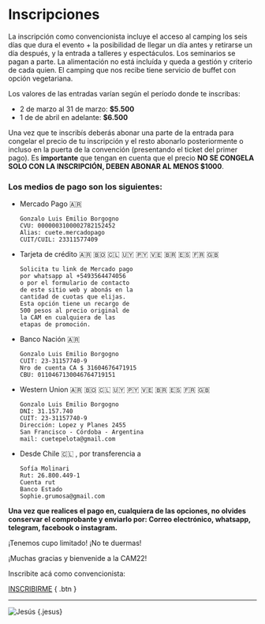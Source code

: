# Inscripciones

La inscripción como convencionista incluye el acceso al camping los seis días que dura el evento + la posibilidad de llegar un día antes y retirarse un día después, y la entrada a talleres y espectáculos. Los seminarios se pagan a parte. La alimentación no está incluída y queda a gestión y criterio de cada quien. El camping que nos recibe tiene servicio de buffet con opción vegetariana.

Los valores de las entradas varían según el período donde te inscribas:
- 2 de marzo al 31 de marzo: **$5.500**
- 1 de de abril en adelante: **$6.500**

Una vez que te inscribís deberás abonar una parte de la entrada para congelar el precio de tu inscripción y el resto abonarlo posteriormente o incluso en la puerta de la convención (presentando el ticket del primer pago). Es **importante** que tengan en cuenta que el precio **NO SE CONGELA SOLO CON LA INSCRIPCIÓN, DEBEN ABONAR AL MENOS $1000**.


### Los medios de pago son los siguientes:

- Mercado Pago :argentina:
  ```
  Gonzalo Luis Emilio Borgogno
  CVU: 0000003100002782152452
  Alias: cuete.mercadopago
  CUIT/CUIL: 23311577409
  ```

- Tarjeta de crédito :argentina: :bolivia: :chile: :uruguay: :paraguay: :venezuela: :brazil: :es: :fr: :uk:
  ```
  Solicita tu link de Mercado pago
  por whatsapp al +5493564474056
  o por el formulario de contacto
  de este sitio web y abonás en la
  cantidad de cuotas que elijas.
  Esta opción tiene un recargo de
  500 pesos al precio original de
  la CAM en cualquiera de las
  etapas de promoción.
  ```

- Banco Nación :argentina:
  ```
  Gonzalo Luis Emilio Borgogno
  CUIT: 23-31157740-9
  Nro de cuenta CA $ 31604676471915
  CBU: 0110467130046764719151
  ```

- Western Union :argentina: :bolivia: :chile: :uruguay: :paraguay: :venezuela: :brazil: :es: :fr: :uk:
  ```
  Gonzalo Luis Emilio Borgogno
  DNI: 31.157.740
  CUIT: 23-31157740-9
  Dirección: Lopez y Planes 2455
  San Francisco - Córdoba - Argentina
  mail: cuetepelota@gmail.com
  ```

- Desde Chile :chile: , por transferencia a
  ```
  Sofía Molinari
  Rut: 26.800.449-1
  Cuenta rut
  Banco Estado
  Sophie.grumosa@gmail.com
  ```

**Una vez que realices el pago en, cualquiera de las opciones, no olvides conservar el comprobante y enviarlo por: Correo electrónico, whatsapp, telegram, facebook o instagram.**

¡Tenemos cupo limitado! ¡No te duermas!

¡Muchas gracias y bienvenide a la CAM22!

Inscribite acá como convencionista:

[INSCRIBIRME](https://forms.gle/dsqhpKioFRFsPWC56)
{ .btn }

---

![Jesús](/img/icon/dancing-jesus.gif)
{.jesus}
